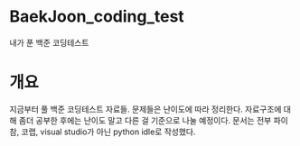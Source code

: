 # BaekJoon_coding_test
내가 푼 백준 코딩테스트

# 개요
지금부터 풀 백준 코딩테스트 자료들. 문제들은 난이도에 따라 정리한다. 자료구조에 대해 좀더 공부한 후에는 난이도 말고 다른 걸 기준으로 나눌 예정이다.
문서는 전부 파이참, 코랩, visual studio가 아닌 python idle로 작성했다.
